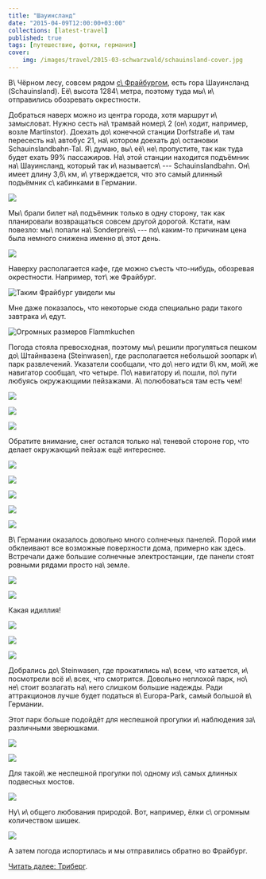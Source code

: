 ```yaml
---
title: "Шауинсланд"
date: "2015-04-09T12:00:00+03:00"
collections: [latest-travel]
published: true
tags: [путешествие, фотки, германия]
cover:
    img: /images/travel/2015-03-schwarzwald/schauinsland-cover.jpg
---
```


В\ Чёрном лесу, совсем рядом [с\ Фрайбургом][freiburg], есть гора Шауинсланд (Schauinsland). Её\ высота 1284\ метра, поэтому туда 
мы\ и\ отправились обозревать окрестности.

<!--more-->

Добраться наверх можно из центра города, хотя маршрут и\ замысловат. Нужно сесть на\ трамвай номер\ 2 (он\ ходит, 
например, возле Martinstor). Доехать до\ конечной станции Dorfstraße и\ там пересесть на\ автобус 21, на\ котором 
доехать до\ остановки Schauinslandbahn-Tal. Я\ думаю, вы\ её\ не\ пропустите, так как туда будет ехать 99% пассажиров. 
На\ этой станции находится подъёмник на\ Шауинсланд, который так и\ называется\ --- Schauinslandbahn. Он\ имеет длину 
3,6\ км, и\ утверждается, что это самый длинный подъёмник с\ кабинками в Германии.

![](/images/travel/2015-03-schwarzwald/schauinsland-bahn-1.jpg)
 
Мы\ брали билет на\ подъёмник только в одну сторону, так как планировали возвращаться совсем другой дорогой. Кстати, нам 
повезло: мы\ попали на\ Sonderpreis\ --- по\ каким-то причинам цена была немного снижена именно в\ этот день.

![](/images/travel/2015-03-schwarzwald/schauinsland-bahn-2.jpg)

Наверху располагается кафе, где можно съесть что-нибудь, обозревая окрестности. Например, тот\ же Фрайбург.

![Таким Фрайбург увидели мы](/images/travel/2015-03-schwarzwald/schauinsland-freiburg.jpg "Таким Фрайбург увидели мы")

Мне даже показалось, что некоторые сюда специально ради такого завтрака и\ едут.

![Огромных размеров Flammkuchen](/images/travel/2015-03-schwarzwald/schauinsland-flammkuchen.jpg "Огромных размеров Flammkuchen")

Погода стояла превосходная, поэтому мы\ решили прогуляться пешком до\ Штайнвазена (Steinwasen), где располагается 
небольшой зоопарк и\ парк развлечений. Указатели сообщали, что до\ него идти 6\ км, мой\ же навигатор сообщал, что 
четыре. По\ навигатору и\ пошли, по\ пути любуясь окружающими пейзажами. А\ полюбоваться там есть чем!

![](/images/travel/2015-03-schwarzwald/schauinsland-route-1.jpg)

![](/images/travel/2015-03-schwarzwald/schauinsland-route-2.jpg)

![](/images/travel/2015-03-schwarzwald/schauinsland-route-3.jpg)

Обратите внимание, снег остался только на\ теневой стороне гор, что делает окружающий пейзаж ещё интереснее.

![](/images/travel/2015-03-schwarzwald/schauinsland-route-4.jpg)

![](/images/travel/2015-03-schwarzwald/schauinsland-route-5.jpg)
                                                          
![](/images/travel/2015-03-schwarzwald/schauinsland-route-6.jpg)

![](/images/travel/2015-03-schwarzwald/schauinsland-route-7.jpg)

![](/images/travel/2015-03-schwarzwald/schauinsland-route-8.jpg)

В\ Германии оказалось довольно много солнечных панелей. Порой ими обклеивают все возможные поверхности дома, примерно 
как здесь. Встречали даже большие солнечные электростанции, где панели стоят ровными рядами просто на\ земле. 

![](/images/travel/2015-03-schwarzwald/schauinsland-route-9.jpg)

![](/images/travel/2015-03-schwarzwald/schauinsland-route-10.jpg)

Какая идиллия!

![](/images/travel/2015-03-schwarzwald/schauinsland-route-11.jpg)

![](/images/travel/2015-03-schwarzwald/schauinsland-route-12.jpg)

![](/images/travel/2015-03-schwarzwald/schauinsland-route-13.jpg)

Добрались до\ Steinwasen, где прокатились на\ всем, что катается, и\ посмотрели всё и\ всех, что смотрится. Довольно 
неплохой парк, но\ не\ стоит возлагать на\ него слишком большие надежды. Ради аттракционов лучше будет податься 
в\ Europa-Park, самый большой в\ Германии.

Этот парк больше подойдёт для неспешной прогулки и\ наблюдения за\ различными зверюшками.

![](/images/travel/2015-03-schwarzwald/steinwasen-animal-1.jpg)

![](/images/travel/2015-03-schwarzwald/steinwasen-animal-2.jpg)

Для такой\ же неспешной прогулки по\ одному из\ самых длинных подвесных мостов.

![](/images/travel/2015-03-schwarzwald/steinwasen-hanging-bridge.jpg)

Ну\ и\ общего любования природой. Вот, например, ёлки с\ огромным количеством шишек.

![](/images/travel/2015-03-schwarzwald/steinwasen-cones.jpg)

А затем погода испортилась и мы отправились обратно во Фрайбург.

[Читать далее: Триберг][triberg].

[freiburg]: /post/freiburg/
[triberg]: /post/triberg/
